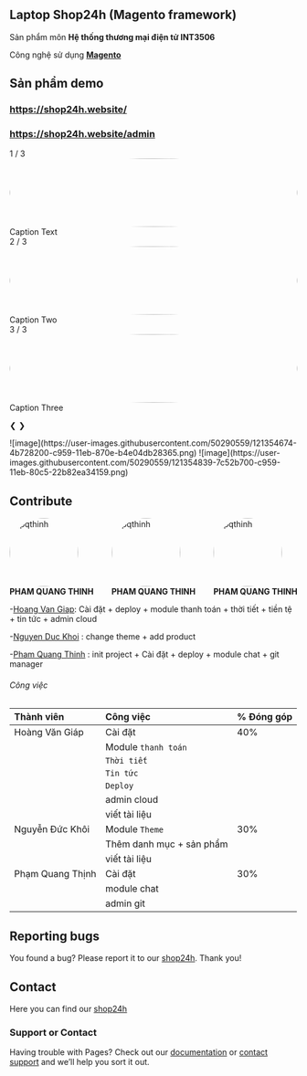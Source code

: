 ## Laptop Shop24h (Magento framework)

Sản phẩm môn **Hệ thống thương mại điện tử INT3506**

Công nghệ sử dụng [**Magento**](https://magento.com/)

## Sản phẩm demo

### https://shop24h.website/
### https://shop24h.website/admin

<link rel="stylesheet" type="text/css" media="all" href="./styles/slide.css" />
<div class="slideshow-container">

<div class="mySlides fade">
  <div class="numbertext">1 / 3</div>
  <img src="img_nature_wide.jpg" style="width:100%">
  <div class="text">Caption Text</div>
</div>

<div class="mySlides fade">
  <div class="numbertext">2 / 3</div>
  <img src="img_snow_wide.jpg" style="width:100%">
  <div class="text">Caption Two</div>
</div>

<div class="mySlides fade">
  <div class="numbertext">3 / 3</div>
  <img src="img_mountains_wide.jpg" style="width:100%">
  <div class="text">Caption Three</div>
</div>

<a class="prev" onclick="plusSlides(-1)">&#10094;</a>
<a class="next" onclick="plusSlides(1)">&#10095;</a>

</div>
 ![image](https://user-images.githubusercontent.com/50290559/121354674-4b728200-c959-11eb-870e-b4e04db28365.png)
 ![image](https://user-images.githubusercontent.com/50290559/121354839-7c52b700-c959-11eb-80c5-22b82ea34159.png)

## Contribute

<style>
.block {
  display: flex;
  width: 100%;
  justify-content: space-between;
  flex-wrap: wrap;
}

.user-info {
  min-width: 120px;
  display: block;
}

img {
  width: 120px;
  height: 120px;
  border-radius: 50%;
}
.use-name {
  font-size: 14px;
  font-weight: bold;
  text-transform: uppercase;
}

</style>
<div class="block">
  <div class="user-info">
    <img src="https://avatars.githubusercontent.com/u/50290559?s=64&v=4" alt="pqthinh" title="pqthinh" />
    <div class="use-name">Pham Quang Thinh</div>
  </div>
  <div class="user-info">
    <img src="https://avatars.githubusercontent.com/u/50290559?s=64&v=4" alt="pqthinh" title="pqthinh" />
    <div class="use-name">Pham Quang Thinh</div>
  </div>
  <div class="user-info">
    <img src="https://avatars.githubusercontent.com/u/50290559?s=64&v=4" alt="pqthinh" title="pqthinh" />
    <div class="use-name">Pham Quang Thinh</div>
  </div>
</div>


-[Hoang Van Giap](https://github.com/giapdz): Cài đặt + deploy + module thanh toán + thời tiết + tiền tệ  + tin tức + admin cloud 

-[Nguyen Duc Khoi](https://www.facebook.com/duckhoi.uet) : change theme + add product

-[Pham Quang Thinh](https://github.com/pqthinh) : init project + Cài đặt + deploy + module chat + git manager



###### Công việc

| Thành viên        | Công việc          | % Đóng góp |
|:-------------|:------------------|:------|
| Hoàng Văn Giáp           | Cài đặt | 40%  |
|  | Module `thanh toán`   |  |
|            |  `Thời tiết`      |   |
|            |  `Tin tức`  |  |
|            |  `Deploy`  |   |
|            |  admin cloud  |   |
|            | viết tài liệu |   |
| Nguyễn Đức Khôi           |  Module `Theme`  | 30%  |
|            |  Thêm danh mục + sản phẩm  |   |
|            | viết tài liệu |   |
|Phạm Quang Thịnh            | Cài đặt | 30%  |
|            |  module chat  |   |
|            |  admin git  |  |


## Reporting bugs

You found a bug? Please report it to our [shop24h](https://www.facebook.com/pqthinh.uet/). Thank you!


## Contact

Here you can find our [shop24h](https://www.facebook.com/pqthinh.uet/)

### Support or Contact

Having trouble with Pages? Check out our [documentation](https://docs.github.com/categories/github-pages-basics/) or [contact support](https://support.github.com/contact) and we’ll help you sort it out.

